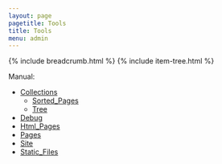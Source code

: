 ```yaml
---
layout: page
pagetitle: Tools
title: Tools
menu: admin
---
```

{% include breadcrumb.html %}
{% include item-tree.html %}

Manual:
- [Collections](collections)
  - [Sorted_Pages](collections/sorted_pages)
  - [Tree](collections/tree)
- [Debug](debug)
- [Html_Pages](html_pages)
- [Pages](pages)
- [Site](site)
- [Static_Files](static_files)
